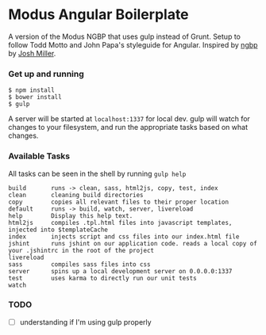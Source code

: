 Modus Angular Boilerplate
======
A version of the Modus NGBP that uses gulp instead of Grunt. Setup to follow Todd Motto and John Papa's styleguide for Angular. Inspired by [ngbp](https://github.com/ngbp/ngbp) by [Josh Miller](https://github.com/joshdmiller).

### Get up and running


```shell
$ npm install
$ bower install
$ gulp
```

A server will be started at `localhost:1337` for local dev. gulp will watch for changes to your filesystem, and run the appropriate tasks based on what changes.

### Available Tasks
All tasks can be seen in the shell by running `gulp help`

```
build       runs -> clean, sass, html2js, copy, test, index
clean       cleaning build directories
copy        copies all relevant files to their proper location
default     runs -> build, watch, server, livereload
help        Display this help text.
html2js     compiles .tpl.html files into javascript templates, injected into $templateCache
index       injects script and css files into our index.html file
jshint      runs jshint on our application code. reads a local copy of your .jshintrc in the root of the project
livereload  
sass        compiles sass files into css
server      spins up a local development server on 0.0.0.0:1337
test        uses karma to directly run our unit tests
watch      
```

### TODO
- [ ] understanding if I'm using gulp properly
